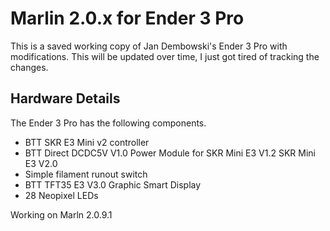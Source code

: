 # Marlin 2.0.x for Ender 3 Pro

This is a saved working copy of Jan Dembowski's Ender 3 Pro with modifications. This will be updated over time, I just got tired of tracking the changes.

## Hardware Details

The Ender 3 Pro has the following components.

- BTT SKR E3 Mini v2 controller
- BTT Direct DCDC5V V1.0 Power Module for SKR Mini E3 V1.2 SKR Mini E3 V2.0
- Simple filament runout switch
- BTT TFT35 E3 V3.0 Graphic Smart Display
- 28 Neopixel LEDs

Working on Marln 2.0.9.1
